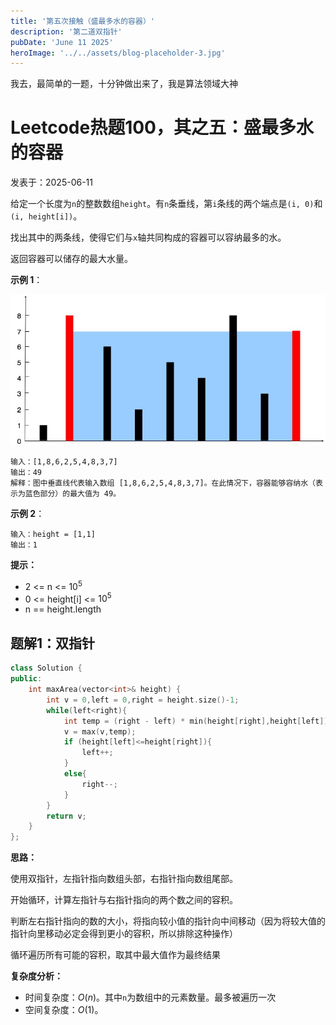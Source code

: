 ```yaml
---
title: '第五次接触（盛最多水的容器）'
description: '第二道双指针'
pubDate: 'June 11 2025'
heroImage: '../../assets/blog-placeholder-3.jpg'
---
```


我去，最简单的一题，十分钟做出来了，我是算法领域大神

# Leetcode热题100，其之五：盛最多水的容器

 发表于：2025-06-11

 给定一个长度为`n`的整数数组`height`。有`n`条垂线，第`i`条线的两个端点是`(i, 0)`和`(i, height[i])`。

 找出其中的两条线，使得它们与`x`轴共同构成的容器可以容纳最多的水。
 
 返回容器可以储存的最大水量。

 **示例 1**：

 ![例子](/src/assets/q5-example.jpg "示例1")

 ```
 输入：[1,8,6,2,5,4,8,3,7]
 输出：49 
 解释：图中垂直线代表输入数组 [1,8,6,2,5,4,8,3,7]。在此情况下，容器能够容纳水（表示为蓝色部分）的最大值为 49。
```
 **示例 2**：
 ```
 输入：height = [1,1]
 输出：1
```
**提示：**
- 2 <= n <= $10^5$
- 0 <= height[i] <= $10^5$
- n == height.length
 ## 题解1：双指针
```cpp
class Solution {
public:
    int maxArea(vector<int>& height) {
        int v = 0,left = 0,right = height.size()-1;
        while(left<right){
            int temp = (right - left) * min(height[right],height[left]);
            v = max(v,temp);
            if (height[left]<=height[right]){
                left++;
            }
            else{
                right--;
            }
        }
        return v;
    }
};
```
**思路：**

使用双指针，左指针指向数组头部，右指针指向数组尾部。

开始循环，计算左指针与右指针指向的两个数之间的容积。

判断左右指针指向的数的大小，将指向较小值的指针向中间移动（因为将较大值的指针向里移动必定会得到更小的容积，所以排除这种操作）

循环遍历所有可能的容积，取其中最大值作为最终结果




**复杂度分析：**
- 时间复杂度：$O(n)$。其中`n`为数组中的元素数量。最多被遍历一次
- 空间复杂度：$O(1)$。
  
